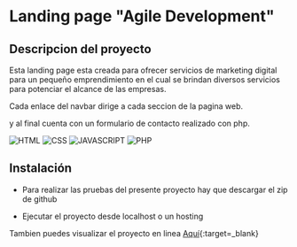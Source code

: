 # Landing page "Agile Development"
  
## Descripcion del proyecto
  
Esta landing page esta creada para ofrecer servicios de marketing digital para un pequeño emprendimiento en el cual se brindan diversos servicios para potenciar el alcance de las empresas.

Cada enlace del navbar dirige a cada seccion de la pagina web.

y al final cuenta con un formulario de contacto realizado con php.

![HTML](https://img.shields.io/badge/HTML5-white?style=for-the-badge&logo=html5&logoColor=white&color=orange)
![CSS](https://img.shields.io/badge/CSS3-white?style=for-the-badge&logo=css3&logoColor=white&color=blue)
![JAVASCRIPT](https://img.shields.io/badge/JAVASCRIPT-F7DF1E?style=for-the-badge&logo=javascript&logoColor=black)
![PHP](https://img.shields.io/badge/PHP-F7DF1E?style=for-the-badge&logo=php&logoColor=white&color=%23777BB4)
  
## Instalación

- Para realizar las pruebas del presente proyecto hay que descargar el zip de github
  
- Ejecutar el proyecto desde localhost o un hosting

Tambien puedes visualizar el proyecto en linea [Aquí](https://agilesdevelopments.com/){:target=_blank}


